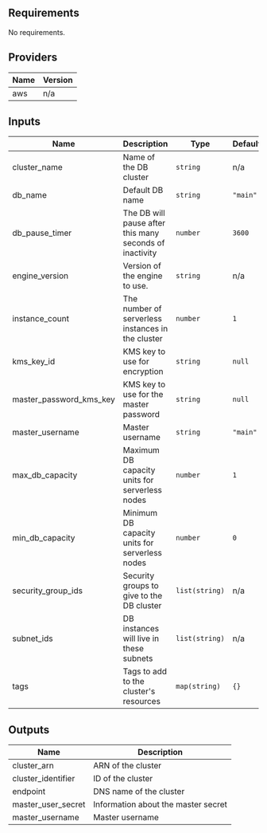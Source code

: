 ## Requirements

No requirements.

## Providers

| Name | Version |
|------|---------|
| aws | n/a |

## Inputs

| Name | Description | Type | Default | Required |
|------|-------------|------|---------|:--------:|
| cluster\_name | Name of the DB cluster | `string` | n/a | yes |
| db\_name | Default DB name | `string` | `"main"` | no |
| db\_pause\_timer | The DB will pause after this many seconds of inactivity | `number` | `3600` | no |
| engine\_version | Version of the engine to use. | `string` | n/a | yes |
| instance\_count | The number of serverless instances in the cluster | `number` | `1` | no |
| kms\_key\_id | KMS key to use for encryption | `string` | `null` | no |
| master\_password\_kms\_key | KMS key to use for the master password | `string` | `null` | no |
| master\_username | Master username | `string` | `"main"` | no |
| max\_db\_capacity | Maximum DB capacity units for serverless nodes | `number` | `1` | no |
| min\_db\_capacity | Minimum DB capacity units for serverless nodes | `number` | `0` | no |
| security\_group\_ids | Security groups to give to the DB cluster | `list(string)` | n/a | yes |
| subnet\_ids | DB instances will live in these subnets | `list(string)` | n/a | yes |
| tags | Tags to add to the cluster's resources | `map(string)` | `{}` | no |

## Outputs

| Name | Description |
|------|-------------|
| cluster\_arn | ARN of the cluster |
| cluster\_identifier | ID of the cluster |
| endpoint | DNS name of the cluster |
| master\_user\_secret | Information about the master secret |
| master\_username | Master username |

